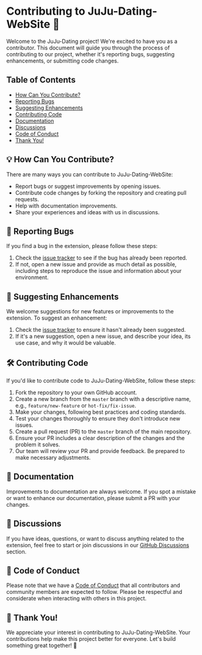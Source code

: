 # Contributing to JuJu-Dating-WebSite 🚀

Welcome to the JuJu-Dating project! We're excited to have you as a contributor. This document will guide you through the process of contributing to our project, whether it's reporting bugs, suggesting enhancements, or submitting code changes.

## Table of Contents

- [How Can You Contribute?](#how-can-you-contribute)
- [Reporting Bugs](#reporting-bugs)
- [Suggesting Enhancements](#suggesting-enhancements)
- [Contributing Code](#contributing-code)
- [Documentation](#documentation)
- [Discussions](#discussions)
- [Code of Conduct](#code-of-conduct)
- [Thank You!](#thank-you)

## 💡 How Can You Contribute?

There are many ways you can contribute to JuJu-Dating-WebSite:

- Report bugs or suggest improvements by opening issues.
- Contribute code changes by forking the repository and creating pull requests.
- Help with documentation improvements.
- Share your experiences and ideas with us in discussions.

## 🐞 Reporting Bugs

If you find a bug in the extension, please follow these steps:

1. Check the [issue tracker](https://github.com/samrat2k03/JuJu-Dating-WebSite/issues) to see if the bug has already been reported.
2. If not, open a new issue and provide as much detail as possible, including steps to reproduce the issue and information about your environment.

## 🌟 Suggesting Enhancements

We welcome suggestions for new features or improvements to the extension. To suggest an enhancement:

1. Check the [issue tracker](https://github.com/samrat2k03/JuJu-Dating-WebSite/issues) to ensure it hasn't already been suggested.
2. If it's a new suggestion, open a new issue, and describe your idea, its use case, and why it would be valuable.

## 🛠️ Contributing Code

If you'd like to contribute code to JuJu-Dating-WebSite, follow these steps:

1. Fork the repository to your own GitHub account.
2. Create a new branch from the `master` branch with a descriptive name, e.g., `feature/new-feature` or `hot-fix/fix-issue`.
3. Make your changes, following best practices and coding standards.
4. Test your changes thoroughly to ensure they don't introduce new issues.
5. Create a pull request (PR) to the `master` branch of the main repository.
6. Ensure your PR includes a clear description of the changes and the problem it solves.
7. Our team will review your PR and provide feedback. Be prepared to make necessary adjustments.

## 📖 Documentation

Improvements to documentation are always welcome. If you spot a mistake or want to enhance our documentation, please submit a PR with your changes.

## 💬 Discussions

If you have ideas, questions, or want to discuss anything related to the extension, feel free to start or join discussions in our [GitHub Discussions](https://github.com/samrat2k03/JuJu-Dating-WebSite/discussions) section.

## 🧐 Code of Conduct

Please note that we have a [Code of Conduct](CODE_OF_CONDUCT.md) that all contributors and community members are expected to follow. Please be respectful and considerate when interacting with others in this project.

## 🎉 Thank You!

We appreciate your interest in contributing to JuJu-Dating-WebSite. Your contributions help make this project better for everyone. Let's build something great together! 🚀